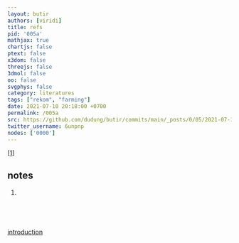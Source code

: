 ```yaml
---
layout: butir
authors: [viridi]
title: refs
pid: '005a'
mathjax: true
chartjs: false
ptext: false
x3dom: false
threejs: false
3dmol: false
oo: false
svgphys: false
category: literatures
tags: ["rekom", "farming"]
date: 2021-07-10 20:18:00 +0700
permalink: /005a
src: https://github.com/dudung/butir/commits/main/_posts/0/05/2021-07-10-refs.md
twitter_username: 6unpnp
nodes: ['0000']
---
```

[[1](#r01)]

## notes
1. <a name=r01>

## &nbsp;
[introduction](0000)

